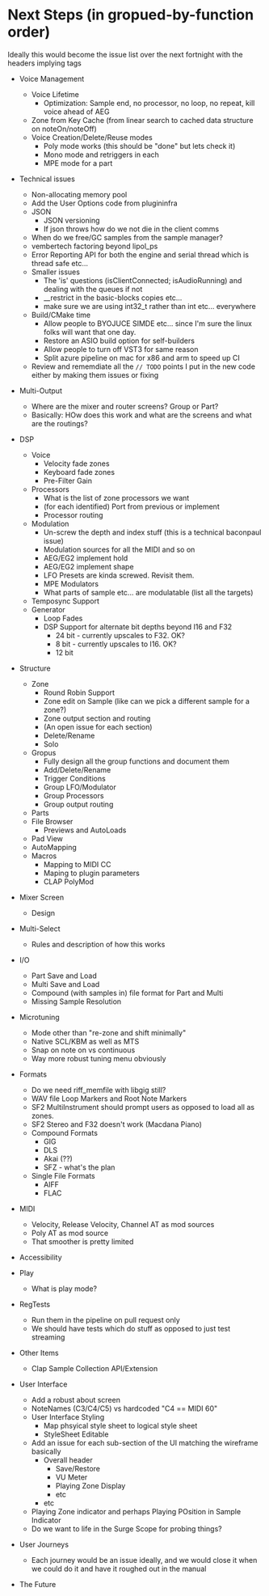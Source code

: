 # Next Steps (in gropued-by-function order) 

Ideally this would become the issue list over the next fortnight with the headers implying tags 

* Voice Management 
  * Voice Lifetime
    * Optimization: Sample end, no processor, no loop, no repeat, kill voice ahead of AEG
  * Zone from Key Cache (from linear search to cached data structure on noteOn/noteOff)
  * Voice Creation/Delete/Reuse modes
    * Poly mode works (this should be "done" but lets check it) 
    * Mono mode and retriggers in each
    * MPE mode for a part
  
* Technical issues
  * Non-allocating memory pool
  * Add the User Options code from plugininfra
  * JSON
    * JSON versioning
    * If json throws how do we not die in the client comms
  * When do we free/GC samples from the sample manager?
  * vembertech factoring beyond lipol_ps
  * Error Reporting API for both the engine and serial thread which is thread safe etc...
  * Smaller issues
    * The 'is' questions (isClientConnected; isAudioRunning) and dealing with the queues if not
    * __restrict in the basic-blocks copies etc...
    * make sure we are using int32_t rather than int etc... everywhere
  * Build/CMake time
    * Allow people to BYOJUCE SIMDE etc... since I'm sure the linux folks will want that one day.
    * Restore an ASIO build option for self-builders
    * Allow people to turn off VST3 for same reason
    * Split azure pipeline on mac for x86 and arm to speed up CI
  * Review and rememdiate all the `// TODO` points I put in the new code either by making them issues or fixing

* Multi-Output
  * Where are the mixer and router screens? Group or Part?
  * Basically: HOw does this work and what are the screens and what are the routings?

* DSP
  * Voice
    * Velocity fade zones
    * Keyboard fade zones
    * Pre-Filter Gain
  * Processors
    * What is the list of zone processors we want
    * (for each identified) Port from previous or implement
    * Processor routing
  * Modulation
    * Un-screw the depth and index stuff (this is a technical baconpaul issue)
    * Modulation sources for all the MIDI and so on
    * AEG/EG2 implement hold 
    * AEG/EG2 implement shape
    * LFO Presets are kinda screwed. Revisit them.
    * MPE Modulators
    * What parts of sample etc... are modulatable (list all the targets)
  * Temposync Support
  * Generator
    * Loop Fades
    * DSP Support for alternate bit depths beyond I16 and F32
      * 24 bit - currently upscales to F32. OK?
      * 8 bit - currently upscales to I16. OK?
      * 12 bit
      

* Structure
  * Zone
    * Round Robin Support
    * Zone edit on Sample (like can we pick a different sample for a zone?)
    * Zone output section and routing
    * (An open issue for each section)
    * Delete/Rename
    * Solo
  * Gropus
    * Fully design all the group functions and document them
    * Add/Delete/Rename
    * Trigger Conditions
    * Group LFO/Modulator
    * Group Processors
    * Group output routing
  * Parts
  * File Browser
    * Previews and AutoLoads
  * Pad View
  * AutoMapping
  * Macros
    * Mapping to MIDI CC
    * Maping to plugin parameters
    * CLAP PolyMod

* Mixer Screen
  * Design

* Multi-Select
  * Rules and description of how this works
  
* I/O
  * Part Save and Load
  * Multi Save and Load
  * Compound (with samples in) file format for Part and Multi
  * Missing Sample Resolution

* Microtuning
  * Mode other than "re-zone and shift minimally" 
  * Native SCL/KBM as well as MTS
  * Snap on note on vs continuous
  * Way more robust tuning menu obviously

* Formats
  * Do we need riff_memfile with libgig still?
  * WAV file Loop Markers and Root Note Markers
  * SF2 MultiInstrument should prompt users as opposed to load all as zones.
  * SF2 Stereo and F32 doesn't work (Macdana Piano)
  * Compound Formats
      * GIG
      * DLS
      * Akai (??)
      * SFZ - what's the plan
  * Single File Formats
      * AIFF
      * FLAC
  
* MIDI
  * Velocity, Release Velocity, Channel AT as mod sources
  * Poly AT as mod source
  * That smoother is pretty limited

* Accessibility

* Play
  * What is play mode?

* RegTests
  * Run them in the pipeline on pull request only 
  * We should have tests which do stuff as opposed to just test streaming
  
* Other Items
  * Clap Sample Collection API/Extension

* User Interface
  * Add a robust about screen
  * NoteNames (C3/C4/C5) vs hardcoded "C4 == MIDI 60"
  * User Interface Styling 
    * Map phsyical style sheet to logical style sheet
    * StyleSheet Editable 
  * Add an issue for each sub-section of the UI matching the wireframe basically  
    * Overall header
      * Save/Restore
      * VU Meter
      * Playing Zone Display
      * etc
    * etc
  * Playing Zone indicator and perhaps Playing POsition in Sample Indicator
  * Do we want to life in the Surge Scope for probing things?

* User Journeys
  * Each journey would be an issue ideally, and we would close it when we could do it and have it 
    roughed out in the manual
  
* The Future